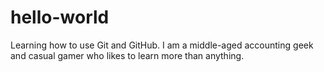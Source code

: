# hello-world
Learning how to use Git and GitHub.
I am a middle-aged accounting geek and casual gamer who likes to learn more than anything.

